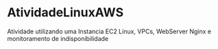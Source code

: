 # AtividadeLinuxAWS
Atividade utilizando uma Instancia EC2 Linux, VPCs, WebServer Nginx e monitoramento de indisponibilidade
